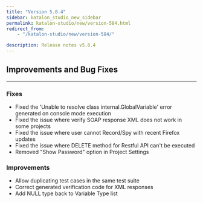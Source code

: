 ```yaml
---
title: "Version 5.8.4"
sidebar: katalon_studio_new_sidebar
permalink: katalon-studio/new/version-584.html
redirect_from:
    - "/katalon-studio/new/version-584/"

description: Release notes v5.8.4
---
```


Improvements and Bug Fixes
--------------------------
---

### Fixes

* Fixed the 'Unable to resolve class internal.GlobalVariable' error generated on console mode execution 
* Fixed the issue where verify SOAP response XML does not work in some projects 
* Fixed the issue where user cannot Record/Spy with recent Firefox updates 
* Fixed the issue where DELETE method for Restful API can't be executed 
* Removed "Show Password" option in Project Settings 

### Improvements
* Allow duplicating test cases in the same test suite 
* Correct generated verification code for XML responses 
* Add NULL type back to Variable Type list